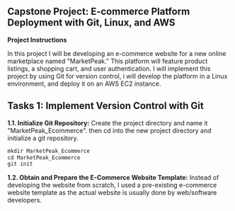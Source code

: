 ## Capstone Project: E-commerce Platform Deployment with Git, Linux, and AWS

**Project Instructions**

In this project I will be developing an e-commerce website for a new online marketplace named "MarketPeak." This platform will feature product listings, a shopping cart, and user authentication. I will implement this project by using Git for version control, i will develop the platform in a Linux environment, and deploy it on an AWS EC2 instance.

## Tasks 1: Implement Version Control with Git

**1.1.  Initialize Git Repository:** Create the project directory and name it "MarketPeak_Ecommerce". then cd into the new project directory and initialize a git repository.

```markdown
mkdir MarketPeak_Ecommerce
cd MarketPeak_Ecommerce
git init
```

**1.2. Obtain and Prepare the E-Commerce Website Template:** 
Instead of developing the website from scratch, I used a pre-existing e-commerce website template as the actual website is usually done by web/software developers. 

